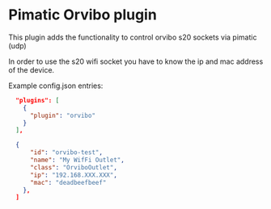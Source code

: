 Pimatic Orvibo plugin
=======================

This plugin adds the functionality to control orvibo s20 sockets via pimatic (udp)

In order to use the s20 wifi socket you have to know the ip and mac address of the device.

Example config.json entries:
```json
  "plugins": [
    {
      "plugin": "orvibo"
    }
  ],

  {
      "id": "orvibo-test",
      "name": "My WifFi Outlet",
      "class": "OrviboOutlet",
      "ip": "192.168.XXX.XXX",
      "mac": "deadbeefbeef"
    },
  ]
```